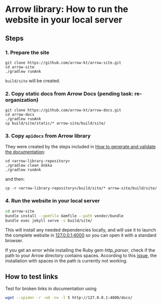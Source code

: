 # Arrow library: How to run the website in your local server

## Steps

### 1. Prepare the site

```
git clone https://github.com/arrow-kt/arrow-site.git
cd arrow-site
./gradlew runAnk
```

`build/site` will be created.

### 2. Copy static docs from Arrow Docs (pending task: re-organization)

```
git clone https://github.com/arrow-kt/arrow-docs.git
cd arrow-docs
./gradlew runAnk
cp build/site/static/* arrow-site/build/site/
```

### 3. Copy `apidocs` from Arrow library

They were created by the steps included in [How to generate and validate the documentation](how-to-generate-and-validate-documentation.md):

```
cd <arrow-library-repository>
./gradlew clean dokka
./gradlew runAnk
```

and then:

```
cp -r <arrow-library-repository>/build/site/* arrow-site/build/site/
```

### 4. Run the website in your local server

```bash
cd arrow-site
bundle install --gemfile Gemfile --path vendor/bundle
bundle exec jekyll serve -s build/site/
```

This will install any needed dependencies locally, and will use it to launch the complete website in [127.0.0.1:4000](http://127.0.0.1:4000) so you can open it with a standard browser.

If you get an error while installing the Ruby gem _http_parser_, check if the path to your Arrow directory contains spaces. According to this [issue](https://github.com/tmm1/http_parser.rb/issues/47), the installation with spaces in the path is currently not working.

## How to test links

Test for broken links in documentation using

```sh
wget --spider -r -nd -nv -l 5 http://127.0.0.1:4000/docs/
```
